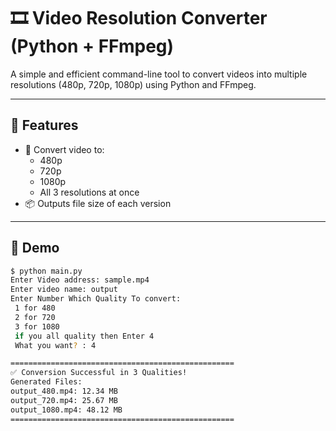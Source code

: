 # 🎞️ Video Resolution Converter (Python + FFmpeg)

A simple and efficient command-line tool to convert videos into multiple resolutions (480p, 720p, 1080p) using Python and FFmpeg.

---

## 🚀 Features

- 🔄 Convert video to:
  - 480p
  - 720p
  - 1080p
  - All 3 resolutions at once
- 📦 Outputs file size of each version

---

## 📸 Demo

```bash
$ python main.py
Enter Video address: sample.mp4
Enter video name: output
Enter Number Which Quality To convert: 
 1 for 480 
 2 for 720 
 3 for 1080 
 if you all quality then Enter 4 
 What you want? : 4

==================================================
✅ Conversion Successful in 3 Qualities!
Generated Files:
output_480.mp4: 12.34 MB
output_720.mp4: 25.67 MB
output_1080.mp4: 48.12 MB
==================================================
